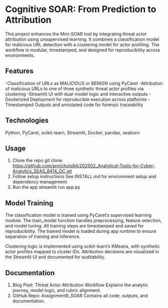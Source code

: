 # Cognitive SOAR: From Prediction to Attribution

This project enhances the Mini-SOAR tool by integrating threat actor attribution using unsupervised learning. It combines a classification model for malicious URL detection with a clustering model for actor profiling. The workflow is modular, timestamped, and designed for reproducibility across environments.

## Features
-Classification of URLs as MALICIOUS or BENIGN using PyCaret
-Attribution of malicious URLs to one of three synthetic threat actor profiles via clustering
-Streamlit UI with dual-model logic and interactive outputs
-Dockerized Deployment for reproducible execution across platforms
-Timestamped Outputs and annotated code for forensic traceability

## Technologies
Python, PyCaret, scikit-learn, Streamlit, Docker, pandas, seaborn

## Usage
1. Clone the repo git clone https://github.com/annichols84/202502_Analytical-Tools-for-Cyber-Analytics_SEAS_8414_DC.git
2. Follow setup instructions See INSTALL.md for environment setup and dependency management.
3. Run the app streamlit run app.py

## Model Training
The classification model is trained using PyCaret’s supervised learning module. The train_model function handles preprocessing, feature selection, and model tuning. All training steps are timestamped and saved for reproducibility. The trained model is loaded during app runtime to ensure separation of training and inference.

Clustering logic is implemented using scikit-learn’s KMeans, with synthetic actor profiles mapped to cluster IDs. Attribution decisions are visualized in the Streamlit UI and documented for auditability.

## Documentation
1. Blog Post: Threat Actor Attribution Workflow Explains the analytic journey, model logic, and rubric alignment.
2. GitHub Repo: Assignment8_SOAR Contains all code, outputs, and documentation.

